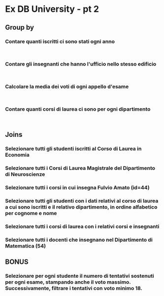 
# Ex DB University - pt 2

## Group by

### Contare quanti iscritti ci sono stati ogni anno

```sql



```

### Contare gli insegnanti che hanno l'ufficio nello stesso edificio

```sql



```

### Calcolare la media dei voti di ogni appello d'esame

```sql



```

### Contare quanti corsi di laurea ci sono per ogni dipartimento

```sql



```


## Joins

### Selezionare tutti gli studenti iscritti al Corso di Laurea in Economia

### Selezionare tutti i Corsi di Laurea Magistrale del Dipartimento di Neuroscienze

### Selezionare tutti i corsi in cui insegna Fulvio Amato (id=44)

### Selezionare tutti gli studenti con i dati relativi al corso di laurea a cui sono iscritti e il relativo dipartimento, in ordine alfabetico per cognome e nome

### Selezionare tutti i corsi di laurea con i relativi corsi e insegnanti

### Selezionare tutti i docenti che insegnano nel Dipartimento di Matematica (54)

## BONUS
### Selezionare per ogni studente il numero di tentativi sostenuti per ogni esame, stampando anche il voto massimo. Successivamente, filtrare i tentativi con voto minimo 18.

